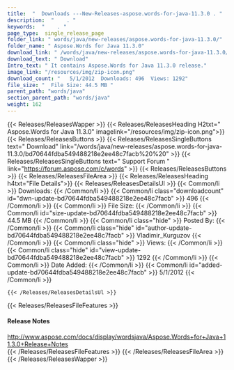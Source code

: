 ```yaml
---
title:  "  Downloads ---New-Releases-aspose.words-for-java-11.3.0 . " 
description:  "    . " 
keywords:  "    . " 
page_type:  single_release_page
folder_link: " words/java/new-releases/aspose.words-for-java-11.3.0/"
folder_name: " Aspose.Words for Java 11.3.0"
download_link: " /words/java/new-releases/aspose.words-for-java-11.3.0/bd70644fdba549488218e2ee48c7facb"
download_text: " Download"
Intro_text: " It contains Aspose.Words for Java 11.3.0 release."
image_link: "/resources/img/zip-icon.png"
download_count: "   5/1/2012  Downloads: 496  Views: 1292"
file_size: "  File Size: 44.5 MB "
parent_path: "words/java"
section_parent_path: "words/java"
weight: 162 
---
```


{{< Releases/ReleasesWapper >}}
  {{< Releases/ReleasesHeading H2txt=" Aspose.Words for Java 11.3.0" imagelink="/resources/img/zip-icon.png">}}
  {{< Releases/ReleasesButtons >}}
    {{< Releases/ReleasesSingleButtons text=" Download" link="/words/java/new-releases/aspose.words-for-java-11.3.0/bd70644fdba549488218e2ee48c7facb%20%20" >}}
    {{< Releases/ReleasesSingleButtons text=" Support Forum " link="https://forum.aspose.com/c/words" >}}
  {{< Releases/ReleasesButtons >}}
  {{< Releases/ReleasesFileArea >}}
    {{< Releases/ReleasesHeading h4txt="File Details">}}
    {{< Releases/ReleasesDetailsUl >}}
            {{< Common/li  >}} Downloads: {{< /Common/li >}} 
      {{< Common/li class="downloadcount" id="dwn-update-bd70644fdba549488218e2ee48c7facb" >}} 496 {{< /Common/li >}} 
      {{< Common/li  >}} File Size: {{< /Common/li >}} 
      {{< Common/li id="size-update-bd70644fdba549488218e2ee48c7facb" >}} 44.5 MB {{< /Common/li >}} 
      {{< Common/li  class="hide" >}} Posted By: {{< /Common/li >}} 
      {{< Common/li class="hide" id="author-update-bd70644fdba549488218e2ee48c7facb" >}} Vladimir_Kurguzov {{< /Common/li >}} 
      {{< Common/li class="hide"  >}} Views: {{< /Common/li >}} 
      {{< Common/li class="hide" id="view-update-bd70644fdba549488218e2ee48c7facb" >}} 1292 {{< /Common/li >}} 
      {{< Common/li  >}} Date Added: {{< /Common/li >}} 
      {{< Common/li id="added-update-bd70644fdba549488218e2ee48c7facb" >}} 5/1/2012 {{< /Common/li >}} 

    {{< /Releases/ReleasesDetailsUl >}}

  {{< Releases/ReleasesFileFeatures >}}
      <h4>Release Notes</h4><div><a href="http://www.aspose.com/docs/display/wordsjava/Aspose.Words+for+Java+11.3.0+Release+Notes">http://www.aspose.com/docs/display/wordsjava/Aspose.Words+for+Java+11.3.0+Release+Notes</a></div>
  {{< /Releases/ReleasesFileFeatures >}}
 {{< /Releases/ReleasesFileArea >}}
{{< /Releases/ReleasesWapper >}}



